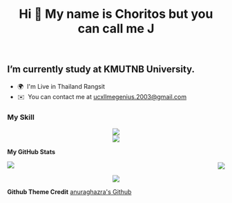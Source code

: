 
<h1 align="center"> Hi 👋 My name is Choritos but you can call me J </h1> <br>

I’m currently study at **KMUTNB University**.
-----------------------------------------

* 🌍  I'm Live in Thailand Rangsit
* ✉️  You can contact me at [ucxllmegenius.2003@gmail.com](mailto:ucxllmegenius.2003@gmail.com)
<p align="center"><h3>My Skill</h3></p>
<p align="center">
  
  <a href="https://skillicons.dev">
    <img src="https://skillicons.dev/icons?i=js,html,css,cpp,figma,git,github,mysql,postman,tailwind" />
  </a>
  <br>
  <a href="https://skillicons.dev">
    <img src="https://skillicons.dev/icons?i=java,lua,mongodb,py,php,react,express,fastapi,nextjs" />
  </a>
</p>

<b>My GitHub Stats</b>


<p><img align="left" src="https://github-readme-stats.vercel.app/api/top-langs?username=JohnEleanor&show_icons=true&locale=en&layout=compact&show_icons=true&theme=radical""  /></p>

<p align="right">&nbsp;<img align="center" src="https://github-readme-stats.vercel.app/api?username=JohnEleanor&show_icons=true&locale=en&show_icons=true&theme=radical"" /></p>

<p align="center"><img  src="https://github-readme-streak-stats.herokuapp.com/?user=JohnEleanor&show_icons=true&theme=radical""/></p>



**Github Theme Credit**
[ anuraghazra's Github ](https://github.com/anuraghazra/github-readme-stats)


